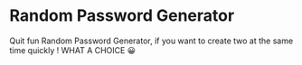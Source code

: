 # Random Password Generator

Quit fun Random Password Generator, if you want to create two at the same time quickly !
WHAT A CHOICE 😀